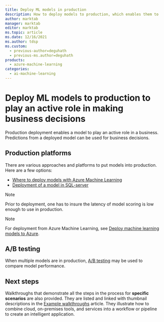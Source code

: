 ```yaml
---
title: Deploy ML models in production
description: How to deploy models to production, which enables them to play an active role in making business decisions.
author: marktab
manager: marktab
editor: marktab
ms.topic: article
ms.date: 12/16/2021
ms.author: tdsp
ms.custom:
  - previous-author=deguhath
  - previous-ms.author=deguhath
products:
  - azure-machine-learning
categories:
  - ai-machine-learning
---
```


# Deploy ML models to production to play an active role in making business decisions

Production deployment enables a model to play an active role in a business. Predictions from a deployed model can be used for business decisions.

## Production platforms

There are various approaches and platforms to put models into production. Here are a few options:

- [Where to deploy models with Azure Machine Learning](/azure/machine-learning/how-to-deploy-and-where)
- [Deployment of a model in SQL-server](/sql/advanced-analytics/tutorials/sqldev-py6-operationalize-the-model)

> [!NOTE]
> Prior to deployment, one has to insure the latency of model scoring is low enough to use in production.

> [!NOTE]
> For deployment from Azure Machine Learning, see [Deploy machine learning models to Azure](/azure/machine-learning/how-to-deploy-and-where).

## A/B testing

When multiple models are in production, [A/B testing](https://en.wikipedia.org/wiki/A/B_testing) may be used to compare model performance.

## Next steps

Walkthroughs that demonstrate all the steps in the process for **specific scenarios** are also provided. They are listed and linked with thumbnail descriptions in the [Example walkthroughs](walkthroughs.md) article. They illustrate how to combine cloud, on-premises tools, and services into a workflow or pipeline to create an intelligent application.
